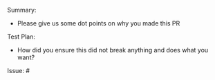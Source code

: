 Summary:
- Please give us some dot points on why you made this PR

Test Plan:
- How did you ensure this did not break anything and does what you want?

Issue: #
